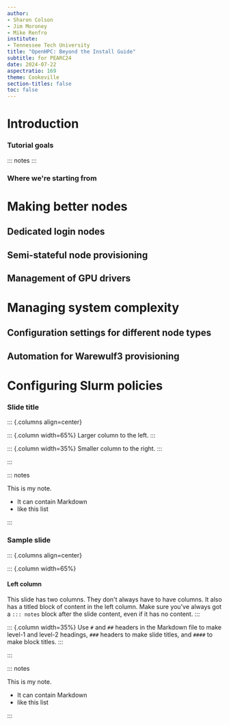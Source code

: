 ```yaml
---
author:
- Sharon Colson
- Jim Moroney
- Mike Renfro
institute:
- Tennessee Tech University
title: "OpenHPC: Beyond the Install Guide"
subtitle: for PEARC24
date: 2024-07-22
aspectratio: 169
theme: Cookeville
section-titles: false
toc: false
---
```


# Introduction

### Tutorial goals

::: notes
:::

### Where we're starting from

# Making better nodes

## Dedicated login nodes

## Semi-stateful node provisioning

## Management of GPU drivers

# Managing system complexity

## Configuration settings for different node types

## Automation for Warewulf3 provisioning

# Configuring Slurm policies

### Slide title

::: {.columns align=center}

::: {.column width=65%}
Larger column to the left.
:::

::: {.column width=35%}
Smaller column to the right.
:::

:::

::: notes

This is my note.

- It can contain Markdown
- like this list

:::

### Sample slide

::: {.columns align=center}

::: {.column width=65%}
#### Left column

This slide has two columns. They don't always have to have columns. It also has a titled block of content in the left column. Make sure you've always got a `::: notes` block after the slide content, even if it has no content.
:::

::: {.column width=35%}
Use `#` and `##` headers in the Markdown file to make level-1 and level-2 headings, `###` headers to make slide titles, and `####` to make block titles.
:::

:::

::: notes

This is my note.

- It can contain Markdown
- like this list

:::
